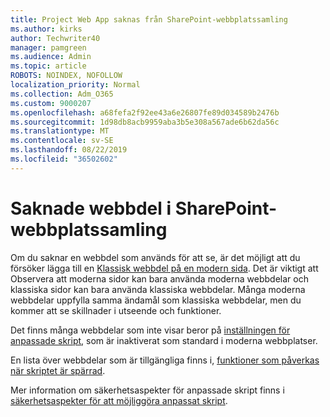 ```yaml
---
title: Project Web App saknas från SharePoint-webbplatssamling
ms.author: kirks
author: Techwriter40
manager: pamgreen
ms.audience: Admin
ms.topic: article
ROBOTS: NOINDEX, NOFOLLOW
localization_priority: Normal
ms.collection: Adm_O365
ms.custom: 9000207
ms.openlocfilehash: a68fefa2f92ee43a6e26807fe89d034589b2476b
ms.sourcegitcommit: 1d98db8acb9959aba3b5e308a567ade6b62da56c
ms.translationtype: MT
ms.contentlocale: sv-SE
ms.lasthandoff: 08/22/2019
ms.locfileid: "36502602"
---
```

# <a name="missing-web-part-in-sharepoint-site-collection"></a>Saknade webbdel i SharePoint-webbplatssamling

Om du saknar en webbdel som används för att se, är det möjligt att du försöker lägga till en [Klassisk webbdel på en modern sida](https://support.office.com/article/classic-and-modern-web-part-experiences-3fdae6c3-8fc1-49ab-8708-8c104b882e64). Det är viktigt att Observera att moderna sidor kan bara använda moderna webbdelar och klassiska sidor kan bara använda klassiska webbdelar. Många moderna webbdelar uppfylla samma ändamål som klassiska webbdelar, men du kommer att se skillnader i utseende och funktioner.

Det finns många webbdelar som inte visar beror på [inställningen för anpassade skript](https://docs.microsoft.com/sharepoint/allow-or-prevent-custom-script), som är inaktiverat som standard i moderna webbplatser. 

En lista över webbdelar som är tillgängliga finns i, [funktioner som påverkas när skriptet är spärrad](https://docs.microsoft.com/sharepoint/allow-or-prevent-custom-script#features-affected-when-custom-script-is-blocked).

 Mer information om säkerhetsaspekter för anpassade skript finns i [säkerhetsaspekter för att möjliggöra anpassat skript](https://docs.microsoft.com/sharepoint/security-considerations-of-allowing-custom-script).
